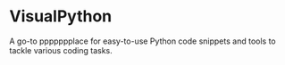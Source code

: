 # VisualPython
A go-to ppppppplace for easy-to-use Python code snippets and tools to tackle various coding tasks.

